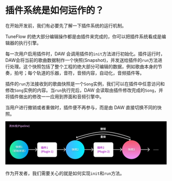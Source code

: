 # 插件系统是如何运作的？

在开始开发前，我们有必要先了解一下插件系统的运行机制。

TuneFlow 的绝大部分编辑操作都是由插件来完成的，你可以把插件系统看成是编辑器的执行引擎。

每一次用户启用插件时，DAW 会调用插件的`init`方法进行初始化。插件运行时，DAW会将当前的歌曲数据制作一个快照(Snapshot)，并发送给插件的`run`方法进行处理。这个快照包括了整个工程的绝大部分可编辑的数据，例如歌曲本身的节奏，拍号；每个轨道的乐器，音符，音频内容，自动化，音频插件等。

插件的`run`方法接收到的歌曲快照是一个`Song`实例，我们可以在插件中任意访问和修改`Song`实例的内容。当`run`执行完后，DAW 会读取由插件修改完成的`Song`，并将插件做出的修改一一应用到界面和音频引擎中。

当用户进行撤销或者重做时，插件便不再参与，而是由 DAW 直接切换不同的快照。

![插件系统运作流程](./images/charts/pipeline_flow.jpg)


作为开发者，我们需要关心的就是如何实现`init`和`run`方法。